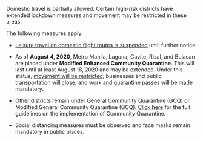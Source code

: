 Domestic travel is partially allowed. Certain high-risk districts have extended lockdown measures and movement may be restricted in these areas.

The following measures apply:

- [Leisure travel on domestic flight routes is suspended](https://www.philippineairlines.com/en/ph/home/covid-19/reentryflights) until further notice.

- As of **August 4, 2020**, Metro Manila, Laguna, Cavite, Rizal, and Bulacan are placed under **Modified Enhanced Community Quarantine**. This will last until at least August 18, 2020 and may be extended. Under this status, [movement will be restricted](https://www.garda.com/crisis24/news-alerts/365706/philippines-authorities-to-impose-stricter-lockdown-in-metro-manila-and-surrounding-areas-from-august-4-update-33); businesses and public transportation will close, and work and quarantine passes will be made mandatory.
- Other districts remain under General Community Quarantine (GCQ) or Modified General Community Quarantine (GCQ). [Click here](https://www.officialgazette.gov.ph/2020/07/02/omnibus-guidelines-on-the-implementation-of-community-quarantine-in-the-philippines-with-amendments-as-of-july-2-2020/) for the full guidelines on the implementation of Community Quarantine.
- Social distancing measures must be observed and face masks remain mandatory in public places.
